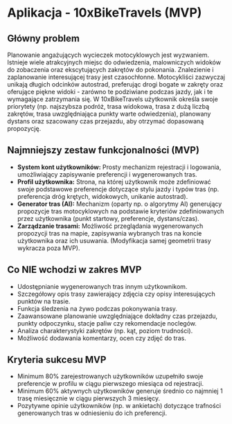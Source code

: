 # Aplikacja - 10xBikeTravels (MVP)

## Główny problem

Planowanie angażujących wycieczek motocyklowych jest wyzwaniem. Istnieje wiele atrakcyjnych miejsc do odwiedzenia,
malowniczych widoków do zobaczenia oraz ekscytujących zakrętów do pokonania. Znalezienie i zaplanowanie interesującej
trasy jest czasochłonne. Motocykliści zazwyczaj unikają długich odcinków autostrad, preferując drogi bogate w zakręty
oraz oferujące piękne widoki - zarówno te podziwiane podczas jazdy, jak i te wymagające zatrzymania się. W
10xBikeTravels użytkownik określa swoje priorytety (np. najszybsza podróż, trasa widokowa, trasa z dużą liczbą zakrętów,
trasa uwzględniająca punkty warte odwiedzenia), planowany dystans oraz szacowany czas przejazdu, aby otrzymać dopasowaną
propozycję.

## Najmniejszy zestaw funkcjonalności (MVP)

* **System kont użytkowników:** Prosty mechanizm rejestracji i logowania, umożliwiający zapisywanie preferencji i
  wygenerowanych tras.
* **Profil użytkownika:** Strona, na której użytkownik może zdefiniować swoje podstawowe preferencje dotyczące stylu
  jazdy i typów tras (np. preferencja dróg krętych, widokowych, unikanie autostrad).
* **Generator tras (AI):** Mechanizm (oparty np. o algorytmy AI) generujący propozycje tras motocyklowych na podstawie
  kryteriów zdefiniowanych przez użytkownika (punkt startowy, preferencje, dystans/czas).
* **Zarządzanie trasami:** Możliwość przeglądania wygenerowanych propozycji tras na mapie, zapisywania wybranych tras na
  koncie użytkownika oraz ich usuwania. (Modyfikacja samej geometrii trasy wykracza poza MVP).

## Co NIE wchodzi w zakres MVP

* Udostępnianie wygenerowanych tras innym użytkownikom.
* Szczegółowy opis trasy zawierający zdjęcia czy opisy interesujących punktów na trasie.
* Funkcja śledzenia na żywo podczas pokonywania trasy.
* Zaawansowane planowanie uwzględniające dokładny czas przejazdu, punkty odpoczynku, stacje paliw czy rekomendacje
  noclegów.
* Analiza charakterystyki zakrętów (np. kąt, poziom trudności).
* Możliwość dodawania komentarzy, ocen czy zdjęć do tras.

## Kryteria sukcesu MVP

* Minimum 80% zarejestrowanych użytkowników uzupełniło swoje preferencje w profilu w ciągu pierwszego miesiąca od
  rejestracji.
* Minimum 60% aktywnych użytkowników generuje średnio co najmniej 1 trasę miesięcznie w ciągu pierwszych 3 miesięcy.
* Pozytywne opinie użytkowników (np. w ankietach) dotyczące trafności generowanych tras w odniesieniu do ich
  preferencji.